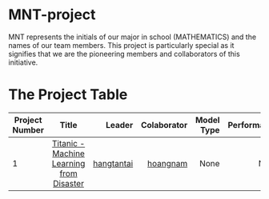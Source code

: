 # MNT-project
MNT represents the initials of our major in school (MATHEMATICS) and the names of our team members. This project is particularly special as it signifies that we are the pioneering members and collaborators of this initiative.

# The Project Table
| Project Number        | Title           | Leader  | Colaborator | Model Type | Performance | Status | Link | 
| ------------- |:-------------:| -----:|-----:|-----:|-----:|-----:|-----:|
| 1 |[Titanic - Machine Learning from Disaster](https://www.kaggle.com/c/titanic/data)| [hangtantai](hangtantai)|[hoangnam](namnguyen1809)|None|None|Started|[Titanic](https://github.com/hangtantai/MNT-project/tree/main/titanic-project)|
